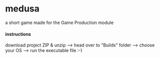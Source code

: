 # medusa
a short game made for the Game Production module

#### instructions
download project ZIP & unzip --> head over to "Builds" folder --> choose your OS --> run the executable file :-)
